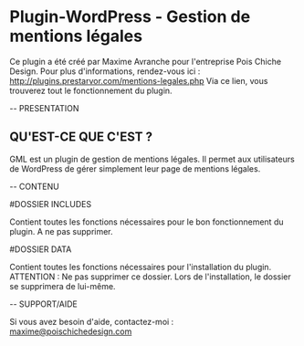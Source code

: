 # Plugin-WordPress - Gestion de mentions légales

Ce plugin a été créé par Maxime Avranche pour l'entreprise Pois Chiche Design.
Pour plus d'informations, rendez-vous ici : http://plugins.prestarvor.com/mentions-legales.php
Via ce lien, vous trouverez tout le fonctionnement du plugin.

-- PRESENTATION

## QU'EST-CE QUE C'EST ?
GML est un plugin de gestion de mentions légales. Il permet aux utilisateurs de WordPress de gérer
simplement leur page de mentions légales.

-- CONTENU

#DOSSIER INCLUDES

Contient toutes les fonctions nécessaires pour le bon fonctionnement du plugin.
A ne pas supprimer.

#DOSSIER DATA

Contient toutes les fonctions nécessaires pour l'installation du plugin.
ATTENTION : Ne pas supprimer ce dossier. Lors de l'installation, le dossier se supprimera de lui-même.

-- SUPPORT/AIDE

Si vous avez besoin d'aide, contactez-moi : maxime@poischichedesign.com
